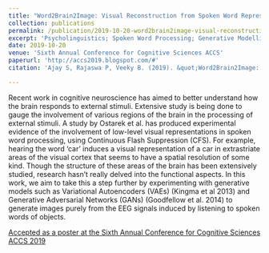 ```yaml
---
title: "Word2Brain2Image: Visual Reconstruction from Spoken Word Representations"
collection: publications
permalink: /publication/2019-10-20-word2brain2image-visual-reconstruction-from-spoken-word-representations
excerpt: 'Psycholinguistics; Spoken Word Processing; Generative Modelling'
date: 2019-10-20
venue: 'Sixth Annual Conference for Cognitive Sciences ACCS'
paperurl: 'http://accs2019.blogspot.com/#'
citation: 'Ajay S, Rajaswa P, Veeky B. (2019). &quot;Word2Brain2Image: Visual Reconstruction from Spoken Word Representations.&quot; <i>Sixth Annual Conference for Cognitive Sciences ACCS</i>.'

---
```


Recent work in cognitive neuroscience has aimed to better understand how the brain responds to external stimuli. Extensive study is being done to gauge the involvement of various regions of the brain in the processing of external stimuli. A study by Ostarek et al. has produced experimental evidence of the involvement of low-level visual representations in spoken word processing, using Continuous Flash Suppression (CFS). For example, hearing the word ‘car’ induces a visual representation of a car in extrastriate areas of the visual cortex that seems to have a spatial resolution of some kind. Though the structure of these areas of the brain has been extensively studied, research hasn’t really delved into the functional aspects.
In this work, we aim to take this a step further by experimenting with generative models such as Variational Autoencoders (VAEs) (Kingma et al 2013) and Generative Adversarial Networks (GANs) (Goodfellow et al. 2014) to generate images purely from the EEG signals induced by listening to spoken words of objects.

[Accepted as a poster at the Sixth Annual Conference for Cognitive Sciences ACCS 2019](http://accs2019.blogspot.com/#)

